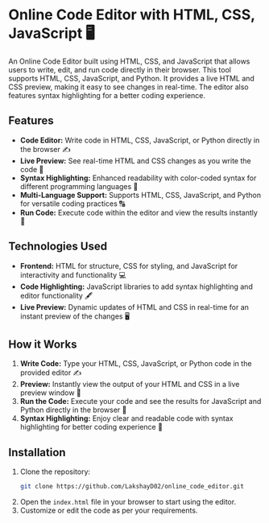 # Online Code Editor with HTML, CSS, JavaScript 🖥️

An Online Code Editor built using HTML, CSS, and JavaScript that allows users to write, edit, and run code directly in their browser. This tool supports HTML, CSS, JavaScript, and Python. It provides a live HTML and CSS preview, making it easy to see changes in real-time. The editor also features syntax highlighting for a better coding experience.

## Features

- **Code Editor:** Write code in HTML, CSS, JavaScript, or Python directly in the browser ✍️
- **Live Preview:** See real-time HTML and CSS changes as you write the code 🔄
- **Syntax Highlighting:** Enhanced readability with color-coded syntax for different programming languages 🌈
- **Multi-Language Support:** Supports HTML, CSS, JavaScript, and Python for versatile coding practices 🔠
- **Run Code:** Execute code within the editor and view the results instantly 🚀

## Technologies Used

- **Frontend:** HTML for structure, CSS for styling, and JavaScript for interactivity and functionality 💻
- **Code Highlighting:** JavaScript libraries to add syntax highlighting and editor functionality 🖋️
- **Live Preview:** Dynamic updates of HTML and CSS in real-time for an instant preview of the changes 🖥️

## How it Works

1. **Write Code:** Type your HTML, CSS, JavaScript, or Python code in the provided editor ✍️
2. **Preview:** Instantly view the output of your HTML and CSS in a live preview window 🔄
3. **Run the Code:** Execute your code and see the results for JavaScript and Python directly in the browser 🚀
4. **Syntax Highlighting:** Enjoy clear and readable code with syntax highlighting for better coding experience 🌈

## Installation

1. Clone the repository:
    ```bash
    git clone https://github.com/LakshayD02/online_code_editor.git
    ```
2. Open the `index.html` file in your browser to start using the editor.
3. Customize or edit the code as per your requirements.
